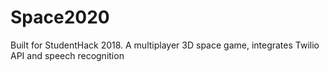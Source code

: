 # Space2020
Built for StudentHack 2018. A multiplayer 3D space game, integrates Twilio API and speech recognition  
